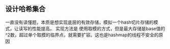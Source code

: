 ## 设计哈希集合
一直没有读懂题，本质是想实现底层的有效存储，模拟一个hash切片存储的模式，让读写的性能提高。
实现方法是
使用取模的方式，但是最大存储是base值的^2数，超过单个取模的临界点，就需要扩容。这也是hashmap的线程不安全的原因